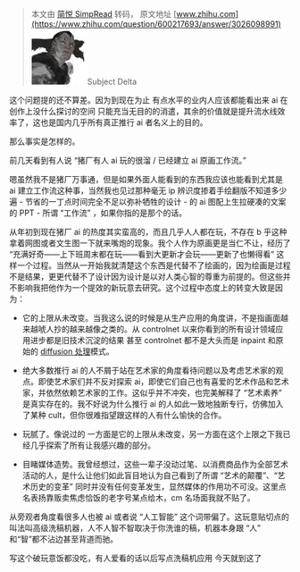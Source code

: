> 本文由 [简悦 SimpRead](http://ksria.com/simpread/) 转码， 原文地址 [www.zhihu.com](https://www.zhihu.com/question/600217693/answer/3026098991) ![d86a49d84ce09074ebd3953d54bf1afb_MD5](../assets/d86a49d84ce09074ebd3953d54bf1afb_MD5.jpg)Subject Delta

这个问题提的还不算差。因为到现在为止 有点水平的业内人应该都能看出来 ai 在创作上没什么探讨的空间 只能充当无目的的消遣，其余的价值就是提升流水线效率了，这也是国内几乎所有真正推行 ai 者名义上的目的。

那么事实是怎样的。

前几天看到有人说 “猪厂有人 ai 玩的很溜 / 已经建立 ai 原画工作流。”

嗯虽然我不是猪厂万事通，但是如果外面人能看到的东西我应该也能看到尤其是 ai 建立工作流这种事，当然我也见过那种毫无 ip 辨识度掺着手绘翻版不知道多少遍 - 节省的一丁点时间完全不足以弥补牺牲的设计 - 的 ai 图配上生拉硬凑的文案的 PPT - 所谓 “工作流” ，如果你指的是那个的话。

从年初到现在猪厂 ai 的热度其实蛮高的，而且几乎人人都在玩，不存在 b 乎这种拿着网图或者文生图一下就来嘴炮的现象。我个人作为原画更是当仁不让，经历了 “充满好奇——上下班周末都在玩——看到大更新才会玩——更新了也懒得看” 这样一个过程。当然从一开始我就清楚这个东西是代替不了绘画的，因为绘画是过程不是结果，更更代替不了设计因为设计是以对人类心智的尊重为前提的。但这些并不影响我把他作为一个提效的新玩意去研究。这个过程中态度上的转变大致是因为：

- 它的上限从未改变。当我这么说的时候是从生产应用的角度讲，不是指画面越来越唬人抄的越来越像之类的。从 controlnet 以来你看到的所有设计领域应用进步都是旧技术沉淀的结果 甚至 controlnet 都不是大头而是 inpaint 和原始的 [diffusion 处理](https://www.zhihu.com/search?q=diffusion%E5%A4%84%E7%90%86&search_source=Entity&hybrid_search_source=Entity&hybrid_search_extra=%7B%22sourceType%22%3A%22answer%22%2C%22sourceId%22%3A3026098991%7D)模式。

- 绝大多数推行 ai 的人不屑于站在艺术家的角度看待问题以及考虑艺术家的观点。即使艺术家们并不反对探索 ai，即使它们自己也有喜爱的艺术作品和艺术家，并依然依赖艺术家的工作。这似乎并不冲突，也完美解释了 “艺术素养” 是真实存在的。我不好说为什么推行 ai 的人如此一致地独断专行，仿佛加入了某种 cult，但你很难指望跟这样的人有什么愉快的合作。

- 玩腻了。像说过的 一方面是它的上限从未改变，另一方面在这个上限之下我已经几乎探索了所有让我感兴趣的部分。

- 目睹媒体造势。我曾经想过，这些一辈子没动过笔、以消费商品作为全部艺术活动的人，是什么让他们如此盲目地认为自己看到了所谓 “艺术的颠覆”、“艺术历史的变革” 同时并没有任何变革发生，显然媒体的作用功不可没。这里点名表扬靠贩卖焦虑恰饭的老字号某点给木，cm 名场面我就不贴了。

从旁观者角度看很多人也被 ai 或者说 “人工智能” 这个词带偏了。这玩意贴切点的叫法叫高级洗稿机器，人不人智不智取决于你洗谁的稿，机器本身跟 “人” 和“智”都不沾边甚至背道而驰。

写这个破玩意饭都没吃，有人爱看的话以后写点洗稿机应用 今天就到这了
